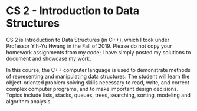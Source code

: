 # CS 2 - Introduction to Data Structures
CS 2 is Introduction to Data Structures (in C++), which I took under Professor Yih-Yu Hwang in the Fall of 2019. Please do not copy your homework assignments from my code; I have simply posted my solutions to document and showcase my work.

In this course, the C++ computer language is used to demonstrate methods of representing and manipulating data structures. The student will learn the object-oriented problem solving skills necessary to read, write, and correct complex computer programs, and to make important design decisions. Topics include lists, stacks, queues, trees, searching, sorting, modeling and algorithm analysis.
